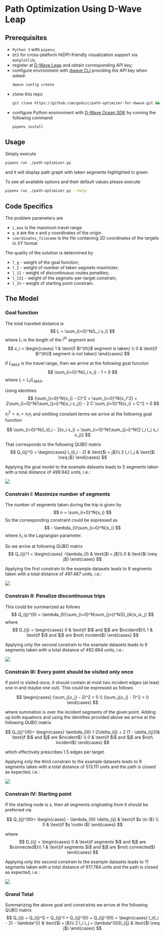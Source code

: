 # Path Optimization Using D-Wave Leap

## Prerequisites
- `Python 3` with `pipenv`;
- `Qt5` for cross-platform HiDPI-friendly visualization support via `matplotlib`;
- register at [D-Wave Leap](https://cloud.dwavesys.com/leap/) and obtain corresponding API key;
- configure environment with [dwave CLI](https://docs.ocean.dwavesys.com/en/stable/docs_cli.html#cli-example-config)  providing the API key when asked:
    ```bash
    dwave config create
    ```
- clone this repo 
    ```bash
    git clone https://github.com/godsic/path-optimizer-for-dwave.git && cd path-optimizer-for-dwave
    ```
- configure Python environment with [D-Wave Ocean SDK](https://docs.ocean.dwavesys.com/en/stable/) by running the following command:
    ```bash
    pipenv install
    ```

## Usage
Simply execute 
```bash
pipenv run ./path-optimizer.py
```
and it will display path graph with taken segments highlighted in green.

To see all available options and their default values please execute
```bash
pipenv run ./path-optimizer.py --help
```

## Code Specifics
The problem parameters are

- `L_max` is the maximum travel range
- `p_0` are the $x$ and $y$ coordinates of the origin
- `coordinates_filename` is the file containing 2D coordinates of the targets in $XY$ format

The quality of the solution is determined by

- `l_g` - weight of the goal function;
- `l_I` - weight of number of taken segmets maximizer;
- `l_II` - weight of discontinuous routes penalties;
- `l_III` - weight of the segmets-per-target constrain;
- `l_IV` - weight of starting point constrain.

## The Model

### Goal function

The total traveled distance is 
$$
    L = \sum_{i=0}^N{L_i x_i}
$$
where $L_{i}$ is the length of the $i^{th}$ segment and
$$
x_i = \begin{cases}
    1 & \text{if $i^{th}$ segment is taken} \\
    0 & \text{if $i^{th}$ segment is not taken}
\end{cases}
$$

If $L_{MAX}$ is the travel range, then we arrive at the following goal function
$$
    \sum_{i=0}^N{l_i x_i} - 1 = 0
$$
where $l_i = L_i / L_{MAX}$.

Using identities
$$
    (\sum_{i=0}^N{x_i} - C)^2 = \sum_{i=0}^N{x_i^2} + 2\sum_{i=0}^N{\sum_{j>i}^N{x_i x_j}} - 2 C \sum_{i=0}^N{x_i} + C^2 = 0
$$

$x_i^2 = x_i = x_i x_i$ and omitting constant terms we arrive at the following goal function

$$
    \sum_{i=0}^N{l_i(l_i - 2)x_i x_i} + \sum_{i=0}^N{\sum_{j>i}^N{2 l_i l_j x_i x_j}} 
$$

That corresponds to the following QUBO matrix
$$
Q_{ij}^G = 
\begin{cases}
    l_i(l_i - 2) & \text{$i = j$}\\
    2 l_i l_j & \text{$i \neq j$} 
\end{cases}
$$

Applying the goal model to the example datasets leads to $5$ segments taken with a total distance of $499.942$ units, i.e.:

![](results/goal.svg)


### Constrain I: Maximize number of segments

The number of segments taken during the trip is given by
$$
    n = \sum_{i=0}^N{x_i}
$$
So the corresponding constraint could be expressed as 
$$
    - \lambda_{I}\sum_{i=0}^N{x_i}
$$
where $\lambda_{I}$ is the Lagrangian parameter. 

So we arrive at following QUBO matrix
$$
Q_{ij}^I = 
\begin{cases}
    -\lambda_{I} & \text{$i = j$}\\
    0 & \text{$i \neq j$} 
\end{cases}
$$

Applying the first constrain to the example datasets leads to $8$ segments taken with a total distance of $497.487$ units, i.e.:

![](results/goal-cI.svg)

### Constrain II: Penalize discontinuous trips

This could be summarized as follows
$$
    Q_{ij}^{II} = \lambda_{II}\sum_{i=0}^N\sum_{j>i}^N{D_{ik}x_ix_j}
$$
where
$$
D_{ij} = 
\begin{cases}
    0 & \text{if $i$ and $j$ are $incident$}\\
    1 & \text{if $i$ and $j$ are $not\ incident$} 
\end{cases}
$$

Applying only the second constrain to the example datasets leads to $6$ segments taken with a total distance of $492.664$ units, i.e.:

![](results/goal-cII.svg)

### Constrain III: Every point should be visited only once

If point is visited once, it should contain at most two incident edges (at least one in and maybe one out). This could be expressed as follows

$$
\begin{cases}
    (\sum_j{x_j} - 2)^2 = 0 \\
    (\sum_j{x_j} - 1)^2 = 0
\end{cases}
$$

where summation is over the incident segments of the given point. Adding up both equations and using the identities provided above we arrive at the following QUBO matrix

$$
    Q_{ij}^{III}=
    \begin{cases}
    \lambda_{III} (-2\delta_{ij} + 2 (1 - \delta_{ij}))& \text{if $i$ and $j$ are $incident$} \\
    0 & \text{if $i$ and $j$ are $not\ incident$} 
\end{cases}
$$

which effectively prescribes $1.5$ edges per target. 

Applying only the third constrain to the example datasets leads to $9$ segments taken with a total distance of $513.111$ units and the path is closed as expected, i.e.:

![](results/goal-cIII.svg)

### Constrain IV: Starting point

If the starting node is $s$, then all segments originating from it should be preferred via

$$
    Q_{ij}^{III}=
    \begin{cases}
    - \lambda_{III} \delta_{ij} & \text{if $s \in i$} \\
    0 & \text{if $s \notin i$} 
    \end{cases}
$$

where
$$
D_{ij} = 
\begin{cases}
    0 & \text{if segments $i$ and $j$ are $connected$}\\
    1 & \text{if segments $i$ and $j$ are $not\ connected$} 
\end{cases}
$$

Applying only the second constrain to the example datasets leads to $11$ segments taken with a total distance of $617.784$ units and the path is closed as expected, i.e.:

![](results/goal-cIV.svg)

### Grand Total

Summarizing the above goal and constraints we arrive at the following QUBO matrix
$$
Q_{ij} = Q_{ij}^G + Q_{ij}^I + Q_{ij}^{II} + Q_{ij}^{III} = 
\begin{cases}
    l_i(l_i - 2) - \lambda^{I} & \text{$i = j$}\\
    2 l_i l_j + \lambda^{II}D_{ij} & \text{$i \neq j$} 
\end{cases}
$$
